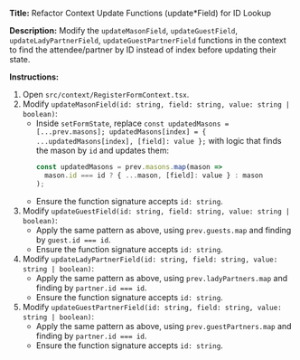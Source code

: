 **Title:** Refactor Context Update Functions (update*Field) for ID Lookup

**Description:** Modify the `updateMasonField`, `updateGuestField`, `updateLadyPartnerField`, `updateGuestPartnerField` functions in the context to find the attendee/partner by ID instead of index before updating their state.

**Instructions:**

1.  Open `src/context/RegisterFormContext.tsx`.
2.  Modify `updateMasonField(id: string, field: string, value: string | boolean)`:
    *   Inside `setFormState`, replace `const updatedMasons = [...prev.masons]; updatedMasons[index] = { ...updatedMasons[index], [field]: value };` with logic that finds the mason by `id` and updates them:
        ```typescript
        const updatedMasons = prev.masons.map(mason =>
          mason.id === id ? { ...mason, [field]: value } : mason
        );
        ```
    *   Ensure the function signature accepts `id: string`.
3.  Modify `updateGuestField(id: string, field: string, value: string | boolean)`:
    *   Apply the same pattern as above, using `prev.guests.map` and finding by `guest.id === id`.
    *   Ensure the function signature accepts `id: string`.
4.  Modify `updateLadyPartnerField(id: string, field: string, value: string | boolean)`:
    *   Apply the same pattern as above, using `prev.ladyPartners.map` and finding by `partner.id === id`.
    *   Ensure the function signature accepts `id: string`.
5.  Modify `updateGuestPartnerField(id: string, field: string, value: string | boolean)`:
    *   Apply the same pattern as above, using `prev.guestPartners.map` and finding by `partner.id === id`.
    *   Ensure the function signature accepts `id: string`. 